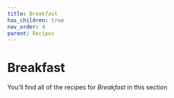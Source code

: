 ```yaml
---
title: Breakfast
has_children: true
nav_order: 4
parent: Recipes
---
```


# Breakfast

You'll find all of the recipes for *Breakfast* in this section

